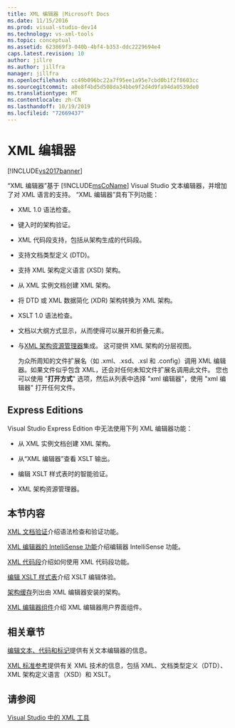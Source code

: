 ```yaml
---
title: XML 编辑器 |Microsoft Docs
ms.date: 11/15/2016
ms.prod: visual-studio-dev14
ms.technology: vs-xml-tools
ms.topic: conceptual
ms.assetid: 623869f3-040b-4bf4-b353-ddc2229694e4
caps.latest.revision: 10
author: jillre
ms.author: jillfra
manager: jillfra
ms.openlocfilehash: cc49b096bc22a7f95ee1a95e7cbd0b1f2f8603cc
ms.sourcegitcommit: a8e8f4bd5d508da34bbe9f2d4d9fa94da0539de0
ms.translationtype: MT
ms.contentlocale: zh-CN
ms.lasthandoff: 10/19/2019
ms.locfileid: "72669437"
---
```

# <a name="xml-editor"></a>XML 编辑器
[!INCLUDE[vs2017banner](../includes/vs2017banner.md)]

“XML 编辑器”基于 [!INCLUDE[msCoName](../includes/msconame-md.md)] Visual Studio 文本编辑器，并增加了对 XML 语言的支持。 “XML 编辑器”具有下列功能：

- XML 1.0 语法检查。

- 键入时的架构验证。

- XML 代码段支持，包括从架构生成的代码段。

- 支持文档类型定义 (DTD)。

- 支持 XML 架构定义语言 (XSD) 架构。

- 从 XML 实例文档创建 XML 架构。

- 将 DTD 或 XML 数据简化 (XDR) 架构转换为 XML 架构。

- XSLT 1.0 语法检查。

- 文档以大纲方式显示，从而使得可以展开和折叠元素。

- 与[XML 架构资源管理器](../xml-tools/xml-schema-explorer.md)集成。 这可提供 XML 架构的分层视图。

  为众所周知的文件扩展名（如 .xml、.xsd、.xsl 和 .config）调用 XML 编辑器。如果文件似乎包含 XML，还会对任何未知文件扩展名调用此文件。 您也可以使用 "**打开方式**" 选项，然后从列表中选择 "xml 编辑器"，使用 "xml 编辑器" 打开任何文件。

## <a name="express-editions"></a>Express Editions
 Visual Studio Express Edition 中无法使用下列 XML 编辑器功能：

- 从 XML 实例文档创建 XML 架构。

- 从“XML 编辑器”查看 XSLT 输出。

- 编辑 XSLT 样式表时的智能验证。

- XML 架构资源管理器。

## <a name="in-this-section"></a>本节内容
 [XML 文档验证](../xml-tools/xml-document-validation.md)介绍语法检查和验证功能。

 [XML 编辑器的 IntelliSense 功能](../xml-tools/xml-editor-intellisense-features.md)介绍编辑器 IntelliSense 功能。

 [XML 代码段](../xml-tools/xml-snippets.md)介绍如何使用 XML 代码段功能。

 [编辑 XSLT 样式表](../xml-tools/editing-xslt-style-sheets.md)介绍 XSLT 编辑体验。

 [架构缓存](../xml-tools/schema-cache.md)列出由 XML 编辑器安装的架构。

 [XML 编辑器组件](../xml-tools/xml-editor-components.md)介绍 XML 编辑器用户界面组件。

## <a name="related-sections"></a>相关章节
 [编辑文本、代码和标记](https://msdn.microsoft.com/0d9c00d7-5df4-48a3-b185-2a265f055439)提供有关文本编辑器的信息。

 [XML 标准参考](https://msdn.microsoft.com/79c78508-c9d0-423a-a00f-672e855de401)提供有关 XML 技术的信息，包括 XML、文档类型定义（DTD）、XML 架构定义语言（XSD）和 XSLT。

## <a name="see-also"></a>请参阅
 [Visual Studio 中的 XML 工具](../xml-tools/xml-tools-in-visual-studio.md)
